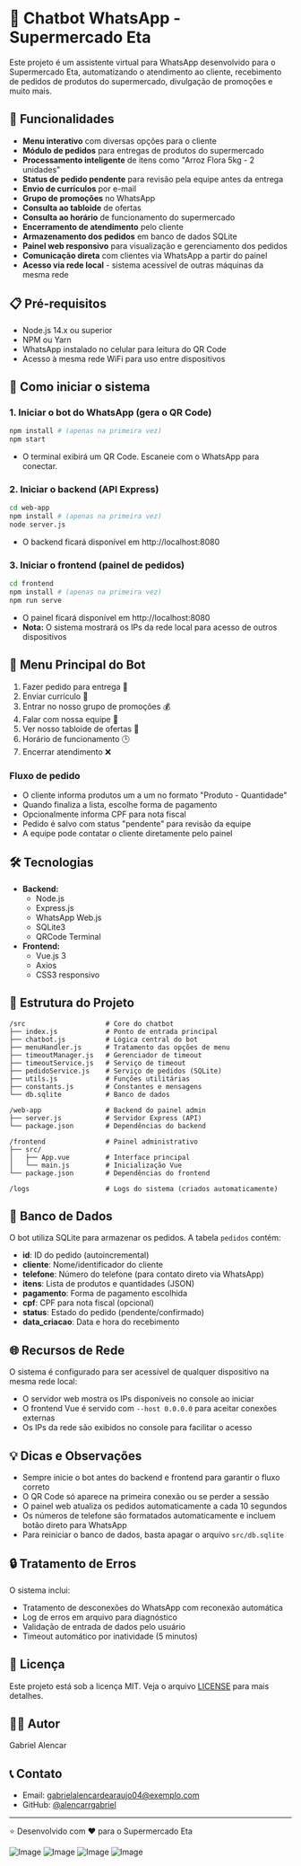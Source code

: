 # 🤖 Chatbot WhatsApp - Supermercado Eta

Este projeto é um assistente virtual para WhatsApp desenvolvido para o Supermercado Eta, automatizando o atendimento ao cliente, recebimento de pedidos de produtos do supermercado, divulgação de promoções e muito mais.

## 🚀 Funcionalidades

- **Menu interativo** com diversas opções para o cliente
- **Módulo de pedidos** para entregas de produtos do supermercado
- **Processamento inteligente** de itens como "Arroz Flora 5kg - 2 unidades"
- **Status de pedido pendente** para revisão pela equipe antes da entrega
- **Envio de currículos** por e-mail
- **Grupo de promoções** no WhatsApp
- **Consulta ao tabloide** de ofertas
- **Consulta ao horário** de funcionamento do supermercado
- **Encerramento de atendimento** pelo cliente
- **Armazenamento dos pedidos** em banco de dados SQLite
- **Painel web responsivo** para visualização e gerenciamento dos pedidos
- **Comunicação direta** com clientes via WhatsApp a partir do painel
- **Acesso via rede local** - sistema acessível de outras máquinas da mesma rede

## 📋 Pré-requisitos

- Node.js 14.x ou superior
- NPM ou Yarn
- WhatsApp instalado no celular para leitura do QR Code
- Acesso à mesma rede WiFi para uso entre dispositivos

## 🏁 Como iniciar o sistema

### 1. Iniciar o bot do WhatsApp (gera o QR Code)
```bash
npm install # (apenas na primeira vez)
npm start
```
- O terminal exibirá um QR Code. Escaneie com o WhatsApp para conectar.

### 2. Iniciar o backend (API Express)
```bash
cd web-app
npm install # (apenas na primeira vez)
node server.js
```
- O backend ficará disponível em http://localhost:8080

### 3. Iniciar o frontend (painel de pedidos)
```bash
cd frontend
npm install # (apenas na primeira vez)
npm run serve
```
- O painel ficará disponível em http://localhost:8080
- **Nota:** O sistema mostrará os IPs da rede local para acesso de outros dispositivos

## 📱 Menu Principal do Bot

1. Fazer pedido para entrega 🛒
2. Enviar currículo 📄
3. Entrar no nosso grupo de promoções 💰
4. Falar com nossa equipe 💬
5. Ver nosso tabloide de ofertas 📰
6. Horário de funcionamento 🕒
7. Encerrar atendimento ❌

### Fluxo de pedido
- O cliente informa produtos um a um no formato "Produto - Quantidade"
- Quando finaliza a lista, escolhe forma de pagamento
- Opcionalmente informa CPF para nota fiscal
- Pedido é salvo com status "pendente" para revisão da equipe
- A equipe pode contatar o cliente diretamente pelo painel

## 🛠️ Tecnologias

- **Backend:**
  - Node.js
  - Express.js
  - WhatsApp Web.js
  - SQLite3
  - QRCode Terminal
- **Frontend:**
  - Vue.js 3
  - Axios
  - CSS3 responsivo

## 📁 Estrutura do Projeto

```
/src                    # Core do chatbot
├── index.js            # Ponto de entrada principal
├── chatbot.js          # Lógica central do bot
├── menuHandler.js      # Tratamento das opções de menu
├── timeoutManager.js   # Gerenciador de timeout
├── timeoutService.js   # Serviço de timeout
├── pedidoService.js    # Serviço de pedidos (SQLite)
├── utils.js            # Funções utilitárias
├── constants.js        # Constantes e mensagens
└── db.sqlite           # Banco de dados

/web-app                # Backend do painel admin
├── server.js           # Servidor Express (API)
└── package.json        # Dependências do backend

/frontend               # Painel administrativo 
├── src/
│   ├── App.vue         # Interface principal
│   └── main.js         # Inicialização Vue
└── package.json        # Dependências do frontend

/logs                   # Logs do sistema (criados automaticamente)
```

## 📝 Banco de Dados

O bot utiliza SQLite para armazenar os pedidos. A tabela `pedidos` contém:

- **id**: ID do pedido (autoincremental)
- **cliente**: Nome/identificador do cliente
- **telefone**: Número do telefone (para contato direto via WhatsApp)
- **itens**: Lista de produtos e quantidades (JSON)
- **pagamento**: Forma de pagamento escolhida
- **cpf**: CPF para nota fiscal (opcional)
- **status**: Estado do pedido (pendente/confirmado)
- **data_criacao**: Data e hora do recebimento

## 🌐 Recursos de Rede

O sistema é configurado para ser acessível de qualquer dispositivo na mesma rede local:

- O servidor web mostra os IPs disponíveis no console ao iniciar
- O frontend Vue é servido com `--host 0.0.0.0` para aceitar conexões externas
- Os IPs da rede são exibidos no console para facilitar o acesso

## 💡 Dicas e Observações

- Sempre inicie o bot antes do backend e frontend para garantir o fluxo correto
- O QR Code só aparece na primeira conexão ou se perder a sessão
- O painel web atualiza os pedidos automaticamente a cada 10 segundos
- Os números de telefone são formatados automaticamente e incluem botão direto para WhatsApp
- Para reiniciar o banco de dados, basta apagar o arquivo `src/db.sqlite`

## 🔒 Tratamento de Erros

O sistema inclui:
- Tratamento de desconexões do WhatsApp com reconexão automática
- Log de erros em arquivo para diagnóstico
- Validação de entrada de dados pelo usuário
- Timeout automático por inatividade (5 minutos)

## 📄 Licença

Este projeto está sob a licença MIT. Veja o arquivo [LICENSE](LICENSE) para mais detalhes.

## 👨‍💻 Autor

Gabriel Alencar

## 📞 Contato

- Email: gabrielalencardearaujo04@exemplo.com
- GitHub: [@alencarrgabriel](https://github.com/alencarrgabriel)

---
⭐️ Desenvolvido com ❤️ para o Supermercado Eta 

[
](https://github.com/user-attachments/assets/ae33e99a-4122-4ebb-b35d-78806666f3cc)

![Image](https://github.com/user-attachments/assets/cb61df0b-f9e5-49eb-8c74-28d90222b1a3)
![Image](https://github.com/user-attachments/assets/7a32ba5a-62bf-48fd-bc2a-f79e56121e55)
![Image](https://github.com/user-attachments/assets/d06f2482-7147-4e24-b882-53f19b212356)
![Image](https://github.com/user-attachments/assets/1dc8698d-30b9-4fe8-8838-23331514275f)

